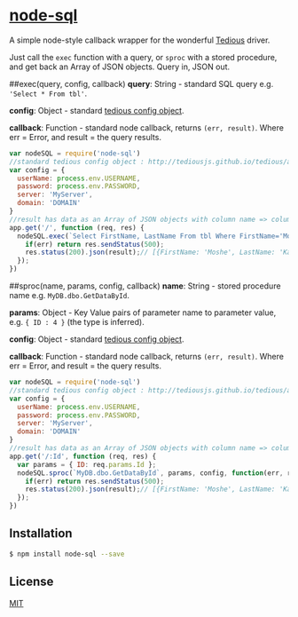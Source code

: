 # [node-sql](https://www.npmjs.com/package/node-sql)

  A simple node-style callback wrapper for the wonderful [Tedious](https://www.npmjs.com/package/tedious) driver.

  Just call the `exec` function with a query, or `sproc` with a stored procedure, and get back an Array of JSON objects.
  Query in, JSON out.

##exec(query, config, callback)
**query**: String - standard SQL query e.g. `'Select * From tbl'`.

**config**: Object - standard [tedious config object](http://tediousjs.github.io/tedious/api-connection.html#function_newConnection).

**callback**: Function - standard node callback, returns `(err, result)`. Where err = Error, and result = the query results.

```js
var nodeSQL = require('node-sql')
//standard tedious config object : http://tediousjs.github.io/tedious/api-connection.html#function_newConnection
var config = {
  userName: process.env.USERNAME,
  password: process.env.PASSWORD,
  server: 'MyServer',
  domain: 'DOMAIN'
}
//result has data as an Array of JSON objects with column name => column value
app.get('/', function (req, res) {
  nodeSQL.exec(`Select FirstName, LastName From tbl Where FirstName='Moshe'`, config, function(err, result){
    if(err) return res.sendStatus(500);
    res.status(200).json(result);// [{FirstName: 'Moshe', LastName: 'Karmel'}]
  });
})
```

##sproc(name, params, config, callback)
**name**: String - stored procedure name e.g. `MyDB.dbo.GetDataById`.

**params**: Object - Key Value pairs of parameter name to parameter value, e.g. `{ ID : 4 }` (the type is inferred).

**config**: Object - standard [tedious config object](http://tediousjs.github.io/tedious/api-connection.html#function_newConnection).

**callback**: Function - standard node callback, returns `(err, result)`. Where err = Error, and result = the query results.

```js
var nodeSQL = require('node-sql')
//standard tedious config object : http://tediousjs.github.io/tedious/api-connection.html#function_newConnection
var config = {
  userName: process.env.USERNAME,
  password: process.env.PASSWORD,
  server: 'MyServer',
  domain: 'DOMAIN'
}
//result has data as an Array of JSON objects with column name => column value
app.get('/:Id', function (req, res) {
  var params = { ID: req.params.Id };
  nodeSQL.sproc(`MyDB.dbo.GetDataById`, params, config, function(err, result){
    if(err) return res.sendStatus(500);
    res.status(200).json(result);// [{FirstName: 'Moshe', LastName: 'Karmel'}]
  });
})
```

## Installation

```bash
$ npm install node-sql --save
```

## License

  [MIT](LICENSE)
